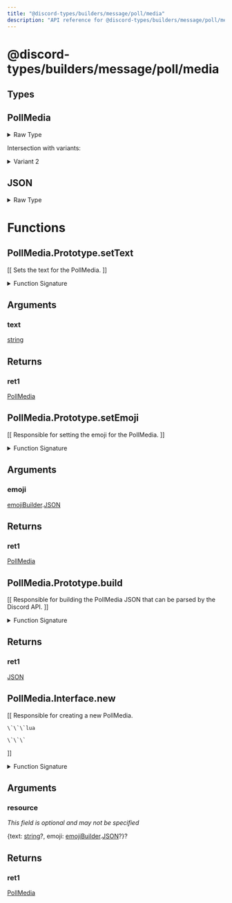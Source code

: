 ```yaml
---
title: "@discord-types/builders/message/poll/media"
description: "API reference for @discord-types/builders/message/poll/media"
---
```


<div id="@discord-types/builders/message/poll/media"></div>

# @discord-types/builders/message/poll/media

<div id="Types"></div>

## Types

<div id="PollMedia"></div>

## PollMedia

<details>
<summary>Raw Type</summary>

```luau
type PollMedia = PollMedia.Prototype, & {
	text: string?,

	emoji: emojiBuilder.JSON?
}
```

</details>

Intersection with variants:

<details>
<summary>Variant 2</summary>

<TypeTable
	type={{
		"text": {
			type: "[string](#string)?",
			description: "",
			required: false
		},
		"emoji": {
			type: "[emojiBuilder](#module.emojiBuilder).[JSON](#JSON)?",
			description: "",
			required: false
		},
	}}
/>
</details>

<div id="JSON"></div>

## JSON

<details>
<summary>Raw Type</summary>

```luau
type JSON = PollMedia.Prototype.build(nil :: any),
```

</details>

<div id="Functions"></div>

# Functions

<div id="PollMedia.Prototype.setText"></div>

## PollMedia.Prototype.setText

\[\[
	Sets the text for the PollMedia.
\]\]

<details>
<summary>Function Signature</summary>

```luau
--[[
	Sets the text for the PollMedia.
]]
function PollMedia.Prototype.setText(self: PollMedia, text: string) -> PollMedia end
```

</details>

<div id="Arguments"></div>

## Arguments

<div id="text"></div>

### text

[string](#string)

<div id="Returns"></div>

## Returns

<div id="ret1"></div>

### ret1

[PollMedia](#PollMedia)<div id="PollMedia.Prototype.setEmoji"></div>

## PollMedia.Prototype.setEmoji

\[\[
	Responsible for setting the emoji for the PollMedia.
\]\]

<details>
<summary>Function Signature</summary>

```luau
--[[
	Responsible for setting the emoji for the PollMedia.
]]
function PollMedia.Prototype.setEmoji(self: PollMedia, emoji: emojiBuilder.JSON) -> PollMedia end
```

</details>

<div id="Arguments"></div>

## Arguments

<div id="emoji"></div>

### emoji

[emojiBuilder](#module.emojiBuilder).[JSON](#JSON)



<div id="Returns"></div>

## Returns

<div id="ret1"></div>

### ret1

[PollMedia](#PollMedia)<div id="PollMedia.Prototype.build"></div>

## PollMedia.Prototype.build

\[\[
	Responsible for building the PollMedia JSON that can be parsed by the Discord API.
\]\]

<details>
<summary>Function Signature</summary>

```luau
--[[
	Responsible for building the PollMedia JSON that can be parsed by the Discord API.
]]
function PollMedia.Prototype.build(self: PollMedia) -> JSON end
```

</details>

<div id="Returns"></div>

## Returns

<div id="ret1"></div>

### ret1

[JSON](#JSON)<div id="PollMedia.Interface.new"></div>

## PollMedia.Interface.new

\[\[
	Responsible for creating a new PollMedia.

	\`\`\`lua
	
	\`\`\`
\]\]

<details>
<summary>Function Signature</summary>

```luau
--[[
	Responsible for creating a new PollMedia.

	\`\`\`lua
	
	\`\`\`
]]
function PollMedia.Interface.new(resource: {
		text: string?,

		emoji: emojiBuilder.JSON?
	}?) -> PollMedia end
```

</details>

<div id="Arguments"></div>

## Arguments

<div id="resource"></div>

### resource

*This field is optional and may not be specified*

\{text: [string](#string)?, emoji: [emojiBuilder](#module.emojiBuilder).[JSON](#JSON)?\}?

<div id="Returns"></div>

## Returns

<div id="ret1"></div>

### ret1

[PollMedia](#PollMedia)